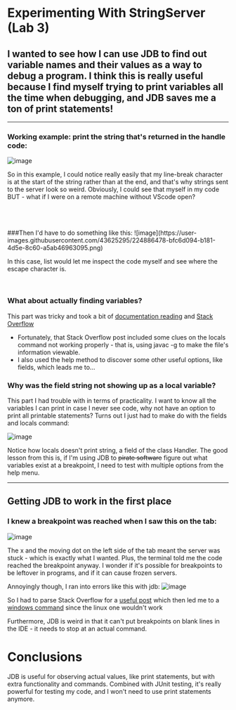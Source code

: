 # Experimenting With StringServer (Lab 3)

## I wanted to see how I can use JDB to find out variable names and their values as a way to debug a program. I think this is really useful because I find myself trying to print variables all the time when debugging, and JDB saves me a ton of print statements!

<hr> 

### Working example: print the string that's returned in the handle code:
![image](https://user-images.githubusercontent.com/43625295/224886298-72445afa-9d1b-4ba0-9e88-a988566f4bf6.png)

So in this example, I could notice really easily that my line-break character is at the start of the string rather than at the end, and that's why strings sent to the server look so weird.
Obviously, I could see that myself in my code BUT - what if I were on a remote machine without VScode open?

<br/>
<br/>
<br/>
###Then I'd have to do something like this:
![image](https://user-images.githubusercontent.com/43625295/224886478-bfc6d094-b181-4d5e-8c60-a5ab46963095.png)

In this case, list would let me inspect the code myself and see where the escape character is.

<br/>

### What about actually finding variables?

This part was tricky and took a bit of [documentation reading](https://docs.oracle.com/javase/7/docs/technotes/tools/solaris/jdb.html) and [Stack Overflow](https://stackoverflow.com/questions/42657693/debugging-java-get-list-of-objects-and-local-variables)
* Fortunately, that Stack Overflow post included some clues on the locals command not working properly - that is, using javac -g to make the file's information viewable.
* I also used the help method to discover some other useful options, like fields, which leads me to...

### Why was the field string not showing up as a local variable?

This part I had trouble with in terms of practicality. I want to know all the variables I can print in case I never see code, why not have an option to print all printable statements? Turns out I just had to make do with the fields and locals command:

![image](https://user-images.githubusercontent.com/43625295/224905893-040b0e93-5acd-45da-a0ec-1d0fed44af7b.png)

Notice how locals doesn't print string, a field of the class Handler.
The good lesson from this is, if I'm using JDB to ~~pirate software~~ figure out what variables exist at a breakpoint, I need to test with multiple options from the help menu.


<hr>

## Getting JDB to work in the first place

### I knew a breakpoint was reached when I saw this on the tab:
![image](https://user-images.githubusercontent.com/43625295/224887800-27eb8550-bba7-4cfe-bebf-37af98101c63.png)

The x and the moving dot on the left side of the tab meant the server was stuck - which is exactly what I wanted. Plus, the terminal told me the code reached the breakpoint anyway. I wonder if it's possible for breakpoints to be leftover in programs, and if it can cause frozen servers.

Annoyingly though, I ran into errors like this with jdb:
![image](https://user-images.githubusercontent.com/43625295/224906203-30909568-685e-4ef4-bd5d-7a437798ec84.png)


So I had to parse Stack Overflow for a [useful post](https://stackoverflow.com/questions/12737293/how-do-i-resolve-the-java-net-bindexception-address-already-in-use-jvm-bind) which then led me to a [windows command](https://stackoverflow.com/questions/39632667/how-do-i-kill-the-process-currently-using-a-port-on-localhost-in-windows) since the linux one wouldn't work

Furthermore, JDB is weird in that it can't put breakpoints on blank lines in the IDE - it needs to stop at an actual command.

# Conclusions

JDB is useful for observing actual values, like print statements, but with extra functionality and commands. Combined with JUnit testing, it's really powerful for testing my code, and I won't need to use print statements anymore.
